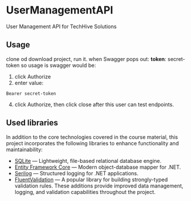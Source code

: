 # UserManagementAPI
User Management API for TechHive Solutions

## Usage
clone od download project, run it.
when Swagger pops out:
**token**: secret-token
so usage is swagger would be:
  1. click Authorize
  2. enter value:
```plaintext
Bearer secret-token
```
  4. click Authorize, then click close
after this user can test endpoints.

## Used libraries
In addition to the core technologies covered in the course material, this project incorporates the following libraries to enhance functionality and maintainability:
- [SQLite](https://www.sqlite.org/) — Lightweight, file-based relational database engine.  
- [Entity Framework Core](https://learn.microsoft.com/en-us/ef/core/) — Modern object-database mapper for .NET.  
- [Serilog](https://serilog.net/) — Structured logging for .NET applications.  
- [FluentValidation](https://fluentvalidation.net/) — A popular library for building strongly-typed validation rules.
These additions provide improved data management, logging, and validation capabilities throughout the project.
